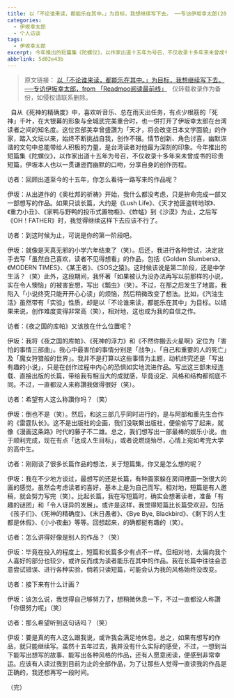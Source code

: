 ```yaml
---
title: 以「不论谁来读，都能乐在其中。」为目标，我想继续写下去。 ──专访伊坂幸太郎(2017年8月)
categories:
  - 伊坂幸太郎
  - 个人访谈
tags: 
  - 伊坂幸太郎
excerpt: 今年推出的短篇集《陀螺仪》，以作家出道十五年为号召，不仅收录十多年来未曾成书的珍贵短篇，伊坂幸太郎本人也以一贯谦逊而幽默的口吻，分享自身的创作历程。
abbrlink: 5d02e43b
---
```

> 原文链接：
[以「不论谁来读，都能乐在其中。」为目标，我想继续写下去。 ──专访伊坂幸太郎，from 「Readmoo阅读最前线」](https://news.readmoo.com/2017/08/01/isaka-kotaro-interview/)
&nbsp;
仅转载收录作为备份，如侵权请联系删除。

&nbsp;
自从《死神的精确度》中，喜欢听音乐、总在雨天出任务，有点少根筋的「死神」千叶，在大银幕的形象与金城武完美重合时，也一併打开了伊坂幸太郎在台湾读者之间的知名度。这位宫部美幸曾盛讚为「天才，将会改变日本文学面貌」的作家，踏入文坛以来，始终不断挑战自我，创作不辍。情节创新、角色讨喜，幽默诙谐的文句中总能带给人积极的力量，是台湾读者对他最为深刻的印象。今年推出的短篇集《陀螺仪》，以作家出道十五年为号召，不仅收录十多年来未曾成书的珍贵短篇，伊坂本人也以一贯谦逊而幽默的口吻，分享自身的创作历程。

访者：回顾出道至今的十五年，你怎么看待一路写来的作品呢？

<!-- more -->

伊坂：从出道作的《奥杜邦的祈祷》开始，我什么都没考虑，只是拚命完成一部又一部想写的作品。如果只谈长篇，大约是《Lush Life》、《天才抢匪盗转地球》、《重力小丑》、《家鸭与野鸭的投币式置物柜》、《蚱蜢》到《沙漠》为止，之后写《OH！FATHER》时，我觉得继续这样下去应该不行了。

访者：到这时候为止，可说是你的第一阶段吧。

伊坂：就像是天真无邪的小学六年结束了（笑）。后还，我进行各种尝试，决定放手去写「虽然自己喜欢，读者不见得想看」的作品，包括《Golden Slumbers》、《MODERN TIMES》、《某王者》、《SOS之猿》。这时候该说是第二阶段，还是中学生活？（笑）此外，这段期间，我怀著「如果被认为没办法再写以前那样的小说，实在令人懊恼」的被害妄想，写出《瓢虫》（笑）。不过，在那之后发生了地震，我陷入「小说终究只能开开心心读」的烦恼，然后稍微改变了想法。比如，《汽油生活》虽然带有「实验」性质，却是以「不论谁来读，都能乐在其中」为目标。以结果来说，创作难度变得非常高（笑），相对地，这也成为我的自信之作。

访者：《夜之国的库帕》又该放在什么位置呢？

伊坂：我将《夜之国的库帕》、《死神的浮力》和《不然你搬去火星啊》定位为「害怕的事情三部曲」。我心中最害怕的事情分别是「战争」、「自己和重要的人的死亡」及「魔女狩猎般的世界」。我并不是打算以这些事情为主题，动机终究还是「写出有趣的小说」，只是在创作过程中内心的恐惧如实地流进作品。写出这三部未经连载、直接出版的长篇，带给我有相当大的成就感，毕竟设定、风格和结构都彻底不同。不过，一直都没人来称讚我做得很好（笑）。

访者：希望有人这么称讚你吗？（笑）

伊坂：倒也不是（笑）。然后，和这三部几乎同时进行的，是与阿部和重先生合作的《雷霆队长》。这不是出版社的企画，我们没联繫出版社，便偷偷写了起来，就像《漫画这条路》时代的藤子不二雄。总之，我们想写出一部最棒的娱乐小说。由于顺利完成，现在有点「达成人生目标」，或者说燃烧殆尽，心情上宛如考完大学的高中生。

访者：刚刚谈了很多长篇作品的想法，关于短篇集，你又是怎么想的呢？

伊坂：我在不少地方谈过，最想写的还是长篇，有种画家躲在房间裡画一张很大的画的感觉。虽然会考虑读者的喜好，基本上是为自己而写。相对地，短篇是有人邀稿，就会努力写完（笑）。比起长篇，我在写短篇时，确实会想著读者，准备「有趣的谜团」和「令人讶异的发展」。或许是这样，我觉得短篇比长篇受欢迎，包括《孩子们》、《死神的精确度》、《末日愚者》、《Bye Bye, Blackbird》、《剩下的人生都是休假》、《小小夜曲》等等。回想起来，的确都挺有趣的（笑）。

访者：怎么讲得好像是别人的作品？（笑）

伊坂：毕竟在投入的程度上，短篇和长篇多少有点不一样。但相对地，太偏向我个人喜好的部分也较少，或许反而成为读者能乐在其中的作品。我在长篇中往往会恣意尝试错误、进行各种实验，倘若只读短篇，可能会认为我的风格始终没改变。

访者：接下来有什么计画？

伊坂：该怎么说，我觉得自己够努力了，想稍微休息一下，不过一直都没人称讚「你很努力呢」（笑）

访者：那么希望听到这句话吗？（笑）

伊坂：要是真的有人这么跟我说，或许我会满足地休息。总之，如果有想写的作品，就只能继续写。虽然十五年过去，我并没有什么实际的感受，不过，一想到当下能写出想写的故事、能写出各种风格的作品，还有人愿意阅读，便感到非常幸运。应该有人读过我到目前为止的全部作品，为了让那些人觉得一直读我的作品是正确的，我还想再写一段时间。

（完）